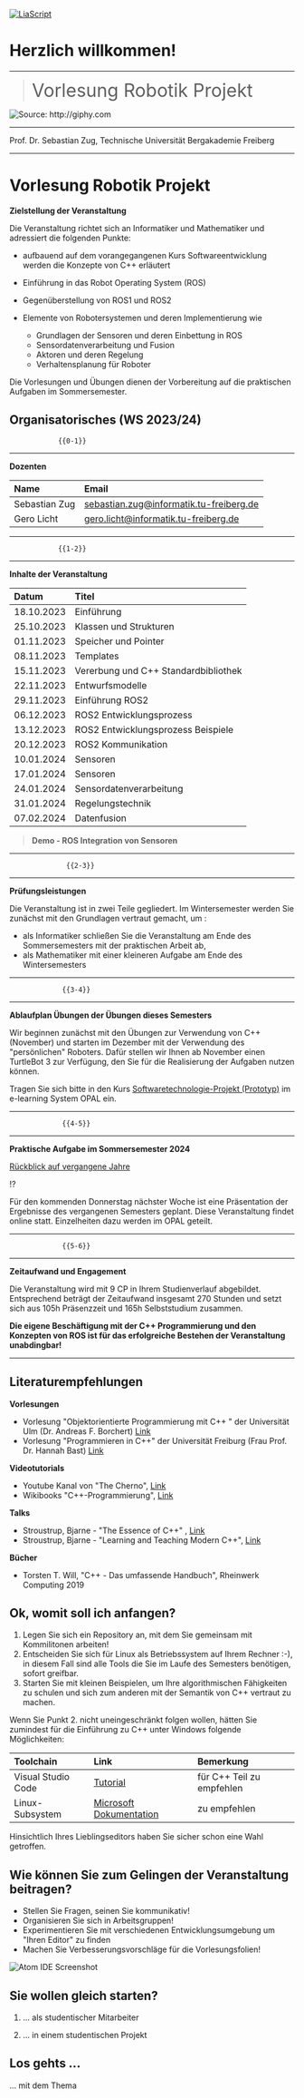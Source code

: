 <!--

author:   Sebastian Zug & Georg Jäger
email:    sebastian.zug@informatik.tu-freiberg.de & Georg.Jaeger@informatik.tu-freiberg.de
version:  0.0.2
language: de
narrator: Deutsch Female

import: https://raw.githubusercontent.com/LiaTemplates/Rextester/master/README.md

-->

[![LiaScript](https://raw.githubusercontent.com/LiaScript/LiaScript/master/badges/course.svg)](https://liascript.github.io/course/?https://github.com/TUBAF-IfI-LiaScript/VL_SoftwareprojektRobotik/blob/master/README.md)


# Herzlich willkommen!

-------------------------------------------------------------------------------

> <font size="6"> Vorlesung Robotik Projekt </font>

![](https://media.giphy.com/media/3oriNKQe0D6uQVjcIM/giphy-downsized.gif "Source: http://giphy.com")


-------------------------------------------------------------------------------

Prof. Dr. Sebastian Zug, Technische Universität Bergakademie Freiberg

-------------------------------------------------------------------------------


# Vorlesung Robotik Projekt

**Zielstellung der Veranstaltung**

Die
Veranstaltung richtet sich an Informatiker und Mathematiker und adressiert die folgenden Punkte:

+ aufbauend auf dem vorangegangenen Kurs Softwareentwicklung werden die Konzepte von C++ erläutert
+ Einführung in das Robot Operating System (ROS)
+ Gegenüberstellung von ROS1 und ROS2
+ Elemente von Robotersystemen und deren Implementierung wie

  + Grundlagen der Sensoren und deren Einbettung in ROS
  + Sensordatenverarbeitung und Fusion
  + Aktoren und deren Regelung
  + Verhaltensplanung für Roboter

Die Vorlesungen und Übungen dienen der Vorbereitung auf die praktischen Aufgaben im Sommersemester.

## Organisatorisches (WS 2023/24)

                {{0-1}}
********************************************************************************

**Dozenten**

| Name          | Email                                   |
|:--------------|:----------------------------------------|
| Sebastian Zug | sebastian.zug@informatik.tu-freiberg.de |
| Gero Licht    | gero.licht@informatik.tu-freiberg.de    |


********************************************************************************

                {{1-2}}
********************************************************************************

**Inhalte der Veranstaltung**

| Datum      | Titel                                |
|:---------- |:------------------------------------ |
| 18.10.2023 | Einführung                           |
| 25.10.2023 | Klassen und Strukturen               |
| 01.11.2023 | Speicher und Pointer                 |
| 08.11.2023 | Templates                            |
| 15.11.2023 | Vererbung und C++ Standardbibliothek |
| 22.11.2023 | Entwurfsmodelle                      |
| 29.11.2023 | Einführung ROS2                      |
| 06.12.2023 | ROS2 Entwicklungsprozess             |
| 13.12.2023 | ROS2 Entwicklungsprozess Beispiele   |
| 20.12.2023 | ROS2 Kommunikation                   |
| 10.01.2024 | Sensoren                             |
| 17.01.2024 | Sensoren                             |
| 24.01.2024 | Sensordatenverarbeitung              |
| 31.01.2024 | Regelungstechnik                     |
| 07.02.2024 | Datenfusion                          |


> **Demo - ROS Integration von Sensoren**

********************************************************************************

                  {{2-3}}
********************************************************************************

**Prüfungsleistungen**

Die Veranstaltung ist in zwei Teile gegliedert. Im Wintersemester werden Sie
zunächst mit den Grundlagen vertraut gemacht, um :

* als Informatiker schließen Sie die Veranstaltung am Ende des Sommersemesters mit der praktischen Arbeit ab,
* als Mathematiker mit einer kleineren Aufgabe am Ende des Wintersemesters

********************************************************************************

                 {{3-4}}
********************************************************************************

**Ablaufplan Übungen der Übungen dieses Semesters**

Wir beginnen zunächst mit den Übungen zur Verwendung von C++ (November) und starten im Dezember mit der Verwendung des "persönlichen" Roboters. Dafür 
stellen wir Ihnen ab November einen TurtleBot 3 zur Verfügung, den Sie für die Realisierung der Aufgaben nutzen können.

Tragen Sie sich bitte in den Kurs [Softwaretechnologie-Projekt (Prototyp)](https://bildungsportal.sachsen.de/opal/auth/RepositoryEntry/18593513489/CourseNode/98504809493283) im e-learning System OPAL ein.


********************************************************************************

                 {{4-5}}
********************************************************************************

**Praktische Aufgabe im Sommersemester 2024**

[Rückblick auf vergangene Jahre](https://github.com/ComputerScienceLecturesTUBAF/RobotikProjekt-Praxis)

!?[](https://www.youtube.com/watch?v=47YnSBAssOM&list=PLRG6WP3c31_V3SVb6UHCnbEgqEy7etwFI&index=8)

Für den kommenden Donnerstag nächster Woche ist eine Präsentation der Ergebnisse des vergangenen Semesters geplant. Diese Veranstaltung findet online statt. Einzelheiten dazu werden im OPAL geteilt.

********************************************************************************

                 {{5-6}}
********************************************************************************

**Zeitaufwand und Engagement**

Die Veranstaltung wird mit 9 CP in Ihrem Studienverlauf abgebildet. Entsprechend beträgt der Zeitaufwand insgesamt 270 Stunden und setzt sich aus 105h Präsenzzeit und 165h Selbststudium zusammen.

**Die eigene Beschäftigung mit der C++ Programmierung und den Konzepten von ROS ist für das erfolgreiche Bestehen der Veranstaltung unabdingbar!**

********************************************************************************

## Literaturempfehlungen

**Vorlesungen**

+ Vorlesung "Objektorientierte Programmierung mit C++ " der Universität Ulm (Dr. Andreas F. Borchert) [Link](https://www.uni-ulm.de/mawi/mawi-numerik/lehrenumerik/vergangene-semester/sommersemester-2018/vorlesung-objektorientierte-programmierung-mit-c/)
+ Vorlesung "Programmieren in C++" der Universität Freiburg (Frau Prof. Dr. Hannah Bast) [Link](https://ad-wiki.informatik.uni-freiburg.de/teaching/ProgrammierenCplusplusSS2018)

**Videotutorials**

+ Youtube Kanal von "The Cherno", [Link](https://www.youtube.com/playlist?list=PLlrATfBNZ98dudnM48yfGUldqGD0S4FFb)
+ Wikibooks "C++-Programmierung", [Link](https://de.wikibooks.org/wiki/C%2B%2B-Programmierung/_Inhaltsverzeichnis)

**Talks**

+ Stroustrup, Bjarne - "The Essence of C++" , [Link](https://www.youtube.com/watch?v=86xWVb4XIyE)
+ Stroustrup, Bjarne - "Learning and Teaching Modern C++", [Link](https://www.youtube.com/watch?v=fX2W3nNjJIo)

**Bücher**

+ Torsten T. Will, "C++ - Das umfassende Handbuch", Rheinwerk Computing 2019

## Ok, womit soll ich anfangen?

1. Legen Sie sich ein Repository an, mit dem Sie gemeinsam mit Kommilitonen arbeiten!
2. Entscheiden Sie sich für Linux als Betriebssystem auf Ihrem Rechner :-), in diesem Fall sind alle Tools die Sie im Laufe des Semesters benötigen, sofort greifbar.
3. Starten Sie mit kleinen Beispielen, um Ihre algorithmischen Fähigkeiten zu schulen und sich zum anderen mit der Semantik von C++ vertraut zu machen.

Wenn Sie Punkt 2. nicht uneingeschränkt folgen wollen, hätten Sie zumindest für die Einführung zu C++ unter Windows folgende Möglichkeiten:

| Toolchain          | Link                                                                                  | Bemerkung                 |
|:------------------ |:------------------------------------------------------------------------------------- |:------------------------- |
| Visual Studio Code | [Tutorial](https://code.visualstudio.com/docs/languages/cpp)                          | für C++ Teil zu empfehlen |
| Linux-Subsystem    | [Microsoft Dokumentation](https://docs.microsoft.com/de-de/windows/wsl/install-win10) | zu empfehlen              |

Hinsichtlich Ihres Lieblingseditors haben Sie sicher schon eine Wahl getroffen.

## Wie können Sie zum Gelingen der Veranstaltung beitragen?

* Stellen Sie Fragen, seinen Sie kommunikativ!
* Organisieren Sie sich in Arbeitsgruppen!
* Experimentieren Sie mit verschiedenen Entwicklungsumgebung um "Ihren Editor" zu finden
* Machen Sie Verbesserungsvorschläge für die Vorlesungsfolien!

![Atom IDE Screenshot](./image/00_Einfuehrung/LiaScriptAtomScreenShot.png)<!-- width="100%" -->

## Sie wollen gleich starten?

1. ... als studentischer Mitarbeiter

2. ... in einem studentischen Projekt

## Los gehts ...

... mit dem Thema
